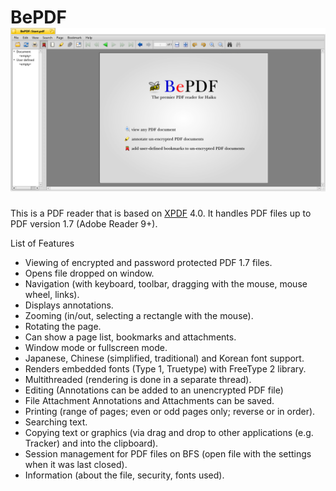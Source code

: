BePDF
![BePDF Screenshoot](BePDF.png "BePDF")
=====

This is a PDF reader that is based on [XPDF](http://www.foolabs.com/xpdf/) 4.0. It handles PDF files up to PDF version 1.7 (Adobe Reader 9+).

List of Features

  -  Viewing of encrypted and password protected PDF 1.7 files.
  -  Opens file dropped on window.
  -  Navigation (with keyboard, toolbar, dragging with the mouse, mouse wheel, links).
  -  Displays annotations.
  -  Zooming (in/out, selecting a rectangle with the mouse).
  -  Rotating the page.
  -  Can show a page list, bookmarks and attachments.
  -  Window mode or fullscreen mode.
  -  Japanese, Chinese (simplified, traditional) and Korean font support.
  -  Renders embedded fonts (Type 1, Truetype) with FreeType 2 library.
  -  Multithreaded (rendering is done in a separate thread).
  -  Editing (Annotations can be added to an unencrypted PDF file)
  -  File Attachment Annotations and Attachments can be saved.
  -  Printing (range of pages; even or odd pages only; reverse or in order).
  -  Searching text.
  -  Copying text or graphics (via drag and drop to other applications (e.g. Tracker) and into the clipboard).
  -  Session management for PDF files on BFS (open file with the settings when it was last closed).
  -  Information (about the file, security, fonts used).
